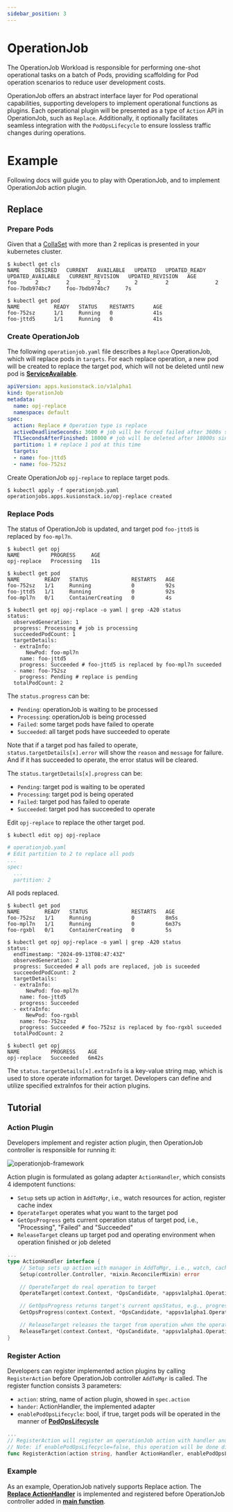 ```yaml
---
sidebar_position: 3
---
```


# OperationJob
The OperationJob Workload is responsible for performing one-shot operational tasks on a batch of Pods, providing scaffolding for Pod operation scenarios to reduce user development costs. 

OperationJob offers an abstract interface layer for Pod operational capabilities, supporting developers to implement operational functions as plugins.
Each operational plugin will be presented as a type of `Action` API in OperationJob, such as `Replace`.
Additionally, it optionally facilitates seamless integration with the `PodOpsLifecycle` to ensure lossless traffic changes during operations.

# Example
Following docs will guide you to play with OperationJob, and to implement OperationJob action plugin.

## Replace
### Prepare Pods
Given that a [CollaSet](collaset.md) with more than 2 replicas is presented in your kubernetes cluster.
```shell
$ kubectl get cls
NAME     DESIRED   CURRENT   AVAILABLE   UPDATED   UPDATED_READY   UPDATED_AVAILABLE   CURRENT_REVISION   UPDATED_REVISION   AGE
foo      2         2         2           2         2               2                   foo-7bdb974bc7     foo-7bdb974bc7     7s

$ kubectl get pod
NAME           READY   STATUS    RESTARTS      AGE
foo-752sz      1/1     Running   0             41s
foo-jttd5      1/1     Running   0             41s
```

### Create OperationJob
The following `operationjob.yaml` file describes a `Replace` OperationJob, which will replace pods in `targets`.
For each replace operation, a new pod will be created to replace the target pod, which will not be deleted until new pod is **[ServiceAvailable](../concepts/podopslifecycle.md#introduction)**.  

```yaml
apiVersion: apps.kusionstack.io/v1alpha1
kind: OperationJob
metadata:
  name: opj-replace
  namespace: default
spec:
  action: Replace # Operation type is replace
  activeDeadlineSeconds: 3600 # job will be forced failed after 3600s since startTime
  TTLSecondsAfterFinished: 18000 # job will be deleted after 18000s since job failed or succeeded
  partition: 1 # replace 1 pod at this time
  targets:
  - name: foo-jttd5
  - name: foo-752sz
```

Create OperationJob `opj-replace` to replace target pods.
```shell
$ kubectl apply -f operationjob.yaml
operationjobs.apps.kusionstack.io/opj-replace created
```

### Replace Pods
The status of OperationJob is updated, and target pod `foo-jttd5` is replaced by `foo-mpl7n`.
```shell
$ kubectl get opj
NAME          PROGRESS     AGE
opj-replace   Processing   11s

$ kubectl get pod
NAME        READY   STATUS              RESTARTS   AGE
foo-752sz   1/1     Running             0          92s
foo-jttd5   1/1     Running             0          92s
foo-mpl7n   0/1     ContainerCreating   0          4s

$ kubectl get opj opj-replace -o yaml | grep -A20 status
status:
  observedGeneration: 1
  progress: Processing # job is processing
  succeededPodCount: 1
  targetDetails:
  - extraInfo:
      NewPod: foo-mpl7n 
    name: foo-jttd5
    progress: Succeeded # foo-jttd5 is replaced by foo-mpl7n suceeded
  - name: foo-752sz
    progress: Pending # replace is pending
  totalPodCount: 2
```

The ```status.progress``` can be:
- ```Pending```: operationJob is waiting to be processed
- ```Processing```: operationJob is being processed
- ```Failed```: some target pods have failed to operate
- ```Succeeded```: all target pods have succeeded to operate

Note that if a target pod has failed to operate, `status.targetDetails[x].error` will show the `reason` and `message` for failure.
And if it has succeeded to operate, the error status will be cleared.

The ```status.targetDetails[x].progress``` can be:
- ```Pending```: target pod is waiting to be operated
- ```Processing```: target pod  is being operated
- ```Failed```: target pod has failed to operate
- ```Succeeded```: target pod has succeeded to operate

Edit `opj-replace` to replace the other target pod.
```shell
$ kubectl edit opj opj-replace
```

```yaml
# operationjob.yaml
# Edit partition to 2 to replace all pods
...
spec:
  ...
  partition: 2
```

All pods replaced.
```shell
$ kubectl get pod
NAME        READY   STATUS              RESTARTS   AGE
foo-752sz   1/1     Running             0          8m5s
foo-mpl7n   1/1     Running             0          6m37s
foo-rgxbl   0/1     ContainerCreating   0          5s

$ kubectl get opj opj-replace -o yaml | grep -A20 status
status:
  endTimestamp: "2024-09-13T08:47:43Z"
  observedGeneration: 2
  progress: Succeeded # all pods are replaced, job is suceeded
  succeededPodCount: 2
  targetDetails:
  - extraInfo:
      NewPod: foo-mpl7n
    name: foo-jttd5
    progress: Succeeded
  - extraInfo:
      NewPod: foo-rgxbl
    name: foo-752sz
    progress: Succeeded # foo-752sz is replaced by foo-rgxbl suceeded
  totalPodCount: 2

$ kubectl get opj
NAME          PROGRESS    AGE
opj-replace   Succeeded   6m42s
```

The ```status.targetDetails[x].extraInfo``` is a key-value string map, which is used to store operate information for target. 
Developers can define and utilize specified extraInfos for their action plugins.

## Tutorial
### Action Plugin
Developers implement and register action plugin, then OperationJob controller is responsible for running it:

![operationjob-framework](/img/kuperator/manuals/operationjob/operationjob-frame.png)

Action plugin is formulated as golang adapter `ActionHandler`, which consists 4 idempotent functions:
- `Setup` sets up action in `AddToMgr`, i.e., watch resources for action, register cache index
- `OperateTarget` operates what you want to the target pod
- `GetOpsProgress` gets current operation status of target pod, i.e., "Processing", "Failed" and "Succeeded"
- `ReleaseTarget` cleans up target pod and operating environment when operation finished or job deleted

```go
...
type ActionHandler interface {
	// Setup sets up action with manager in AddToMgr, i.e., watch, cache...
	Setup(controller.Controller, *mixin.ReconcilerMixin) error

	// OperateTarget do real operation to target
	OperateTarget(context.Context, *OpsCandidate, *appsv1alpha1.OperationJob) error

	// GetOpsProgress returns target's current opsStatus, e.g., progress, reason, message
	GetOpsProgress(context.Context, *OpsCandidate, *appsv1alpha1.OperationJob) (progress ActionProgress, err error)

	// ReleaseTarget releases the target from operation when the operationJob is deleted
	ReleaseTarget(context.Context, *OpsCandidate, *appsv1alpha1.OperationJob) error
}
```

### Register Action
Developers can register implemented action plugins by calling `RegisterAction` before OperationJob controller `AddToMgr` is called. 
The register function consists 3 parameters: 
- `action`: string, name of action plugin, showed in `spec.action`
- `hander`: ActionHandler, the implemented adapter
- `enablePodOpsLifecycle`: bool, if true, target pods will be operated in the manner of **[PodOpsLifecycle](../concepts/podopslifecycle.md)**

```go
...
// RegisterAction will register an operationJob action with handler and lifecycleAdapter
// Note: if enablePodOpsLifecycle=false, this operation will be done directly, ignoring podOpsLifecycle
func RegisterAction(action string, handler ActionHandler, enablePodOpsLifecycle bool) {...}
```

### Example
As an example, OperationJob natively supports Replace action.
The **[Replace ActionHandler](https://github.com/KusionStack/kuperator/blob/e43c4c0dc3bda50789988b10695e7a314cb44784/pkg/controllers/operationjob/replace/replace.go#L49)** is implemented and registered before OperationJob controller added in **[main function](https://github.com/KusionStack/kuperator/blob/e43c4c0dc3bda50789988b10695e7a314cb44784/main.go#L113)**.